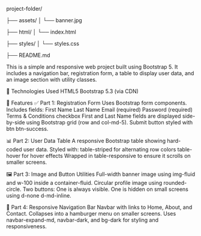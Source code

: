 project-folder/

├── assets/
│   └── banner.jpg

├── html/
│   └── index.html

├── styles/
│   └── styles.css

├── README.md


This is a simple and responsive web project built using Bootstrap 5. It includes a navigation bar, registration form, a table to display user data, and an image section with utility classes.

🔧 Technologies Used
HTML5
Bootstrap 5.3 (via CDN)

📄 Features
✅ Part 1: Registration Form
Uses Bootstrap form components.
Includes fields:
First Name
Last Name
Email (required)
Password (required)
Terms & Conditions checkbox
First and Last Name fields are displayed side-by-side using Bootstrap grid (row and col-md-5).
Submit button styled with btn btn-success.

📊 Part 2: User Data Table
A responsive Bootstrap table showing hard-coded user data.
Styled with:
table-striped for alternating row colors
table-hover for hover effects
Wrapped in table-responsive to ensure it scrolls on smaller screens.

🖼️ Part 3: Image and Button Utilities
Full-width banner image using img-fluid and w-100 inside a container-fluid.
Circular profile image using rounded-circle.
Two buttons:
One is always visible.
One is hidden on small screens using d-none d-md-inline.

🔗 Part 4: Responsive Navigation Bar
Navbar with links to Home, About, and Contact.
Collapses into a hamburger menu on smaller screens.
Uses navbar-expand-md, navbar-dark, and bg-dark for styling and responsiveness.

